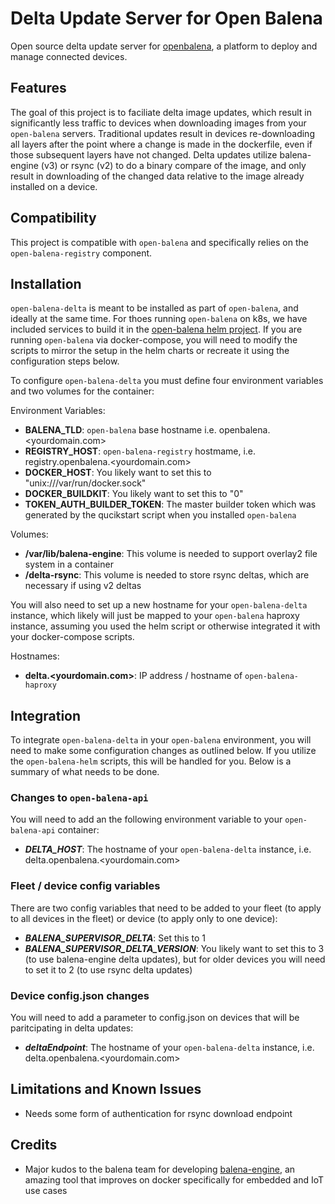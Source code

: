 # Delta Update Server for Open Balena

Open source delta update server for [openbalena](https://github.com/balena-io/open-balena), a platform to deploy and manage connected devices.

## Features
The goal of this project is to faciliate delta image updates, which result in significantly less traffic to devices when downloading images from your `open-balena` servers.  Traditional updates result in devices re-downloading all layers after the point where a change is made in the dockerfile, even if those subsequent layers have not changed.  Delta updates utilize balena-engine (v3) or rsync (v2) to do a binary compare of the image, and only result in downloading of the changed data relative to the image already installed on a device.

## Compatibility
This project is compatible with `open-balena` and specifically relies on the `open-balena-registry` component.  

## Installation

`open-balena-delta` is meant to be installed as part of `open-balena`, and ideally at the same time.  For thoes running `open-balena` on k8s, we have included services to build it in the [open-balena helm project](https://github.com/dcaputo-harmoni/open-balena-helm). If you are running `open-balena` via docker-compose, you will need to modify the scripts to mirror the setup in the helm charts or recreate it using the configuration steps below.

To configure `open-balena-delta` you must define four environment variables and two volumes for the container:

Environment Variables:

- **BALENA_TLD**: `open-balena` base hostname i.e. openbalena.<yourdomain.com>
- **REGISTRY_HOST**: `open-balena-registry` hostmame, i.e. registry.openbalena.<yourdomain.com>
- **DOCKER_HOST**: You likely want to set this to "unix:///var/run/docker.sock"
- **DOCKER_BUILDKIT**: You likely want to set this to "0"
- **TOKEN_AUTH_BUILDER_TOKEN**: The master builder token which was generated by the qucikstart script when you installed `open-balena`

Volumes:

- **/var/lib/balena-engine**: This volume is needed to support overlay2 file system in a container
- **/delta-rsync**: This volume is needed to store rsync deltas, which are necessary if using v2 deltas

You will also need to set up a new hostname for your `open-balena-delta` instance, which likely will just be mapped to your `open-balena` haproxy instance, assuming you used the helm script or otherwise integrated it with your docker-compose scripts.

Hostnames:

- **delta.<yourdomain.com>**: IP address / hostname of `open-balena-haproxy`

## Integration
To integrate `open-balena-delta` in your `open-balena` environment, you will need to make some configuration changes as outlined below.  If you utilize the `open-balena-helm` scripts, this will be handled for you.  Below is a summary of what needs to be done.

### Changes to `open-balena-api`
You will need to add an the following environment variable to your `open-balena-api` container:

- ***DELTA_HOST***: The hostname of your `open-balena-delta` instance, i.e. delta.openbalena.<yourdomain.com>

### Fleet / device config variables
There are two config variables that need to be added to your fleet (to apply to all devices in the fleet) or device (to apply only to one device):

- ***BALENA_SUPERVISOR_DELTA***: Set this to 1
- ***BALENA_SUPERVISOR_DELTA_VERSION***: You likely want to set this to 3 (to use balena-engine delta updates), but for older devices you will need to set it to 2 (to use rsync delta updates)

### Device config.json changes
You will need to add a parameter to config.json on devices that will be paritcipating in delta updates:

- ***deltaEndpoint***: The hostname of your `open-balena-delta` instance, i.e. delta.openbalena.<yourdomain.com>

## Limitations and Known Issues
- Needs some form of authentication for rsync download endpoint

## Credits

- Major kudos to the balena team for developing [balena-engine](https://github.com/balena-os/balena-engine), an amazing tool that improves on docker specifically for embedded and IoT use cases
